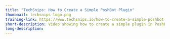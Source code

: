 ```yaml
---
title: "TechSnips: How to Create a Simple PoshBot Plugin"
thumbnail: techsnips-logo.png
training-link: https://www.techsnips.io/how-to-create-a-simple-poshbot-plugin-coming-soon
short-description: Video showing how to create a simple plugin in PoshBot.
long-description:
---
```

